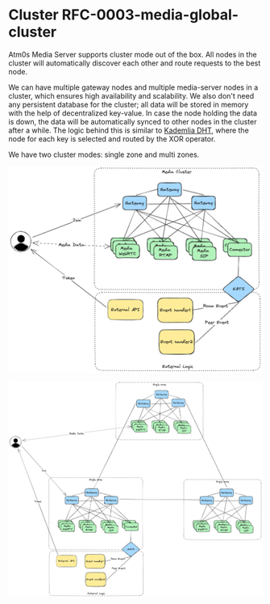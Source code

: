 # Cluster RFC-0003-media-global-cluster

Atm0s Media Server supports cluster mode out of the box. All nodes in the cluster will automatically discover each other and route requests to the best node. 

We can have multiple gateway nodes and multiple media-server nodes in a cluster, which ensures high availability and scalability. We also don't need any persistent database for the cluster; all data will be stored in memory with the help of decentralized key-value. In case the node holding the data is down, the data will be automatically synced to other nodes in the cluster after a while. The logic behind this is similar to [Kademlia DHT](https://en.wikipedia.org/wiki/Kademlia), where the node for each key is selected and routed by the XOR operator.

We have two cluster modes: single zone and multi zones.

![Single zone](../../imgs/single-zone.excalidraw.png)

![Multi zones](../../imgs/multi-zones.excalidraw.png)